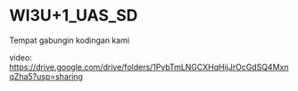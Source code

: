 # WI3U+1_UAS_SD
Tempat gabungin kodingan kami

video: https://drive.google.com/drive/folders/1PybTmLNGCXHqHijJrOcGdSQ4MxnqZha5?usp=sharing